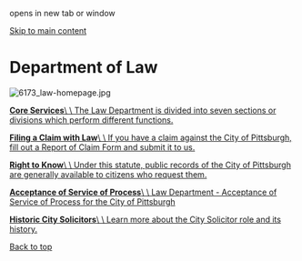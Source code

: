 opens in new tab or window

[Skip to main content](https://www.pittsburghpa.gov/City-Government/Legal-Services/Department-of-Law#main-content)

# Department of Law

![6173_law-homepage.jpg](https://www.pittsburghpa.gov/files/assets/city/v/1/law/images/6173_law-homepage.jpg?w=1501&h=600)

[**Core Services**\\
\\
The Law Department is divided into seven sections or divisions which perform different functions.](https://www.pittsburghpa.gov/City-Government/Legal-Services/Department-of-Law/Core-Services)

[**Filing a Claim with Law**\\
\\
If you have a claim against the City of Pittsburgh, fill out a Report of Claim Form and submit it to us.](https://www.pittsburghpa.gov/City-Government/Legal-Services/Department-of-Law/Filing-a-Claim-with-Law)

[**Right to Know**\\
\\
Under this statute, public records of the City of Pittsburgh are generally available to citizens who request them.](https://www.pittsburghpa.gov/City-Government/Legal-Services/Department-of-Law/Right-to-Know)

[**Acceptance of Service of Process**\\
\\
Law Department - Acceptance of Service of Process for the City of Pittsburgh](https://www.pittsburghpa.gov/City-Government/Legal-Services/Department-of-Law/Acceptance-of-Service-of-Process)

[**Historic City Solicitors**\\
\\
Learn more about the City Solicitor role and its history.](https://www.pittsburghpa.gov/City-Government/Legal-Services/Department-of-Law/Historic-City-Solicitors)

[Back to top](https://www.pittsburghpa.gov/City-Government/Legal-Services/Department-of-Law#body-top)
